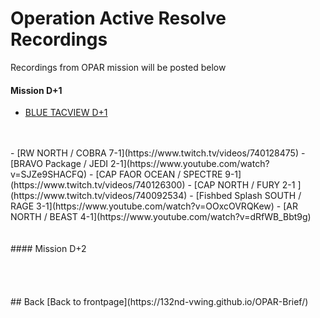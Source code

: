 # Operation Active Resolve Recordings
Recordings from OPAR mission will be posted below

#### Mission D+1
- [BLUE TACVIEW D+1](https://drive.google.com/file/d/1sA3DsgrnkaLrWA2a7w5jXLvOs6cD8aww/view?usp=sharing)
<br>
 <br>
- [RW NORTH / COBRA 7-1](https://www.twitch.tv/videos/740128475) 
- [BRAVO Package / JEDI 2-1](https://www.youtube.com/watch?v=SJZe9SHACFQ) 
- [CAP FAOR OCEAN / SPECTRE 9-1](https://www.twitch.tv/videos/740126300) 
- [CAP NORTH / FURY 2-1 ](https://www.twitch.tv/videos/740092534) 
- [Fishbed Splash SOUTH / RAGE 3-1](https://www.youtube.com/watch?v=OOxcOVRQKew) 
- [AR NORTH / BEAST 4-1](https://www.youtube.com/watch?v=dRfWB_Bbt9g) 
<br>
<br>
<br>
#### Mission D+2

<br>
<br>
<br>
<br>
<br>
## Back
[Back to frontpage](https://132nd-vwing.github.io/OPAR-Brief/)